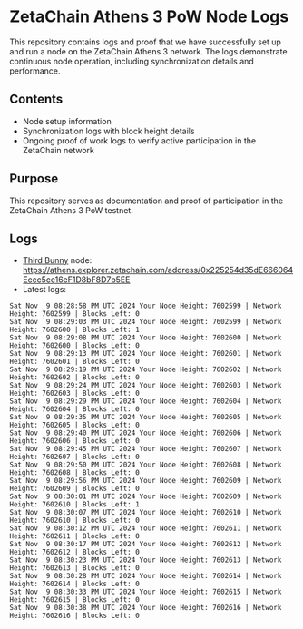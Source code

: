 # ZetaChain Athens 3 PoW Node Logs
This repository contains logs and proof that we have successfully set up and run a node on the ZetaChain Athens 3 network. The logs demonstrate continuous node operation, including synchronization details and performance.

## Contents
- Node setup information
- Synchronization logs with block height details
- Ongoing proof of work logs to verify active participation in the ZetaChain network

## Purpose
This repository serves as documentation and proof of participation in the ZetaChain Athens 3 PoW testnet.

## Logs

- [Third Bunny](https://thirdbunny.xyz/) node: https://athens.explorer.zetachain.com/address/0x225254d35dE666064Eccc5ce16eF1D8bF8D7b5EE
- Latest logs:
```
Sat Nov  9 08:28:58 PM UTC 2024 Your Node Height: 7602599 | Network Height: 7602599 | Blocks Left: 0
Sat Nov  9 08:29:03 PM UTC 2024 Your Node Height: 7602599 | Network Height: 7602600 | Blocks Left: 1
Sat Nov  9 08:29:08 PM UTC 2024 Your Node Height: 7602600 | Network Height: 7602600 | Blocks Left: 0
Sat Nov  9 08:29:13 PM UTC 2024 Your Node Height: 7602601 | Network Height: 7602601 | Blocks Left: 0
Sat Nov  9 08:29:19 PM UTC 2024 Your Node Height: 7602602 | Network Height: 7602602 | Blocks Left: 0
Sat Nov  9 08:29:24 PM UTC 2024 Your Node Height: 7602603 | Network Height: 7602603 | Blocks Left: 0
Sat Nov  9 08:29:29 PM UTC 2024 Your Node Height: 7602604 | Network Height: 7602604 | Blocks Left: 0
Sat Nov  9 08:29:35 PM UTC 2024 Your Node Height: 7602605 | Network Height: 7602605 | Blocks Left: 0
Sat Nov  9 08:29:40 PM UTC 2024 Your Node Height: 7602606 | Network Height: 7602606 | Blocks Left: 0
Sat Nov  9 08:29:45 PM UTC 2024 Your Node Height: 7602607 | Network Height: 7602607 | Blocks Left: 0
Sat Nov  9 08:29:50 PM UTC 2024 Your Node Height: 7602608 | Network Height: 7602608 | Blocks Left: 0
Sat Nov  9 08:29:56 PM UTC 2024 Your Node Height: 7602609 | Network Height: 7602609 | Blocks Left: 0
Sat Nov  9 08:30:01 PM UTC 2024 Your Node Height: 7602609 | Network Height: 7602610 | Blocks Left: 1
Sat Nov  9 08:30:07 PM UTC 2024 Your Node Height: 7602610 | Network Height: 7602610 | Blocks Left: 0
Sat Nov  9 08:30:12 PM UTC 2024 Your Node Height: 7602611 | Network Height: 7602611 | Blocks Left: 0
Sat Nov  9 08:30:17 PM UTC 2024 Your Node Height: 7602612 | Network Height: 7602612 | Blocks Left: 0
Sat Nov  9 08:30:23 PM UTC 2024 Your Node Height: 7602613 | Network Height: 7602613 | Blocks Left: 0
Sat Nov  9 08:30:28 PM UTC 2024 Your Node Height: 7602614 | Network Height: 7602614 | Blocks Left: 0
Sat Nov  9 08:30:33 PM UTC 2024 Your Node Height: 7602615 | Network Height: 7602615 | Blocks Left: 0
Sat Nov  9 08:30:38 PM UTC 2024 Your Node Height: 7602616 | Network Height: 7602616 | Blocks Left: 0
```
